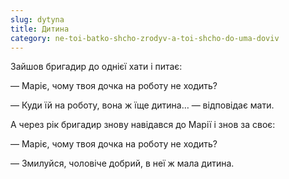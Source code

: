```yaml
---
slug: dytyna
title: Дитина
category: ne-toi-batko-shcho-zrodyv-a-toi-shcho-do-uma-doviv
---
```

Зайшов бригадир до однієї хати і питає:

— Маріє, чому твоя дочка на роботу не ходить?

— Куди їй на роботу, вона ж їще дитина… — відповідає мати.

А через рік бригадир знову навідався до Марії і знов за своє:

— Маріє, чому твоя дочка на роботу не ходить?

— Змилуйся, чоловіче добрий, в неї ж мала дитина.
